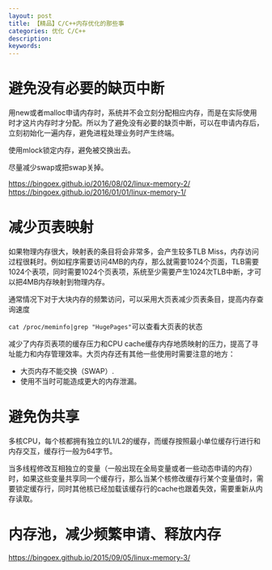 ```yaml
---
layout: post
title: 【精品】C/C++内存优化的那些事
categories: 优化 C/C++
description: 
keywords: 
---
```


# 避免没有必要的缺页中断
用new或者malloc申请内存时，系统并不会立刻分配相应内存，而是在实际使用时才这片内存时才分配。所以为了避免没有必要的缺页中断，可以在申请内存后，立刻初始化一遍内存，避免进程处理业务时产生终端。

使用mlock锁定内存，避免被交换出去。
 
尽量减少swap或把swap关掉。

<https://bingoex.github.io/2016/08/02/linux-memory-2/>
<https://bingoex.github.io/2016/01/01/linux-memory-1/>



# 减少页表映射
如果物理内存很大，映射表的条目将会非常多，会产生较多TLB Miss，内存访问过程很耗时。例如程序需要访问4MB的内存，那么就需要1024个页面，TLB需要1024个表项，同时需要1024个页表项，系统至少需要产生1024次TLB中断，才可以把4MB内存映射到物理内存。

通常情况下对于大块内存的频繁访问，可以采用大页表减少页表条目，提高内存查询速度

`cat /proc/meminfo|grep "HugePages"`可以查看大页表的状态
 
减少了内存页表项的缓存压力和CPU cache缓存内存地质映射的压力，提高了寻址能力和内存管理效率。大页内存还有其他一些使用时需要注意的地方：
- 大页内存不能交换（SWAP）.
- 使用不当时可能造成更大的内存泄漏。



# 避免伪共享

多核CPU，每个核都拥有独立的L1/L2的缓存，而缓存按照最小单位缓存行进行和内存交互，缓存行一般为64字节。

当多线程修改互相独立的变量（一般出现在全局变量或者一些动态申请的内存）时，如果这些变量共享同一个缓存行，那么当某个核修改缓存行某个变量值时，需要锁定缓存行，同时其他核已经加载该缓存行的cache也跟着失效，需要重新从内存读取。



# 内存池，减少频繁申请、释放内存
 


<https://bingoex.github.io/2015/09/05/linux-memory-3/>





